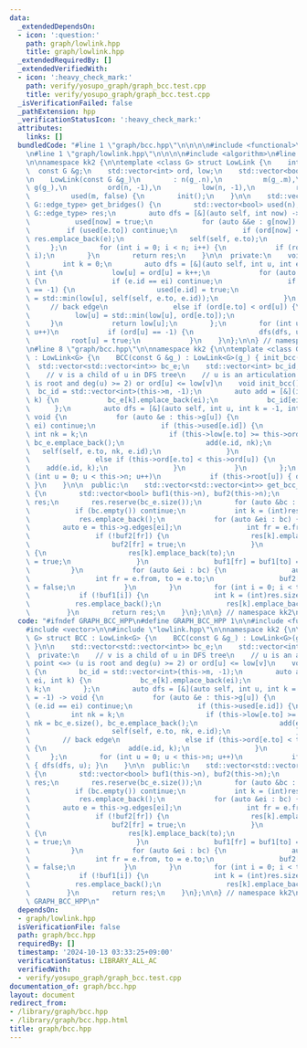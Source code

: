 ```yaml
---
data:
  _extendedDependsOn:
  - icon: ':question:'
    path: graph/lowlink.hpp
    title: graph/lowlink.hpp
  _extendedRequiredBy: []
  _extendedVerifiedWith:
  - icon: ':heavy_check_mark:'
    path: verify/yosupo_graph/graph_bcc.test.cpp
    title: verify/yosupo_graph/graph_bcc.test.cpp
  _isVerificationFailed: false
  _pathExtension: hpp
  _verificationStatusIcon: ':heavy_check_mark:'
  attributes:
    links: []
  bundledCode: "#line 1 \"graph/bcc.hpp\"\n\n\n\n#include <functional>\n#include <vector>\n\
    \n#line 1 \"graph/lowlink.hpp\"\n\n\n\n#include <algorithm>\n#line 7 \"graph/lowlink.hpp\"\
    \n\nnamespace kk2 {\n\ntemplate <class G> struct LowLink {\n    int n, m;\n  \
    \  const G &g;\n    std::vector<int> ord, low;\n    std::vector<bool> root, used;\n\
    \n    LowLink(const G &g_)\n        : n(g_.n),\n          m(g_.m),\n         \
    \ g(g_),\n          ord(n, -1),\n          low(n, -1),\n          root(n, false),\n\
    \          used(m, false) {\n        init();\n    }\n\n    std::vector<typename\
    \ G::edge_type> get_bridges() {\n        std::vector<bool> used(n);\n        std::vector<typename\
    \ G::edge_type> res;\n        auto dfs = [&](auto self, int now) -> void {\n \
    \           used[now] = true;\n            for (auto &&e : g[now]) {\n       \
    \         if (used[e.to]) continue;\n                if (ord[now] < low[e.to])\
    \ res.emplace_back(e);\n                self(self, e.to);\n            }\n   \
    \     };\n        for (int i = 0; i < n; i++) {\n            if (root[i]) dfs(dfs,\
    \ i);\n        }\n        return res;\n    }\n\n  private:\n    void init() {\n\
    \        int k = 0;\n        auto dfs = [&](auto self, int u, int ei = -1) ->\
    \ int {\n            low[u] = ord[u] = k++;\n            for (auto &e : g[u])\
    \ {\n                if (e.id == ei) continue;\n                if (ord[e.to]\
    \ == -1) {\n                    used[e.id] = true;\n                    low[u]\
    \ = std::min(low[u], self(self, e.to, e.id));\n                }\n           \
    \     // back edge\n                else if (ord[e.to] < ord[u]) {\n         \
    \           low[u] = std::min(low[u], ord[e.to]);\n                }\n       \
    \     }\n            return low[u];\n        };\n        for (int u = 0; u < n;\
    \ u++)\n            if (ord[u] == -1) {\n                dfs(dfs, u);\n      \
    \          root[u] = true;\n            }\n    }\n};\n\n} // namespace kk2\n\n\
    \n#line 8 \"graph/bcc.hpp\"\n\nnamespace kk2 {\n\ntemplate <class G> struct BCC\
    \ : LowLink<G> {\n    BCC(const G &g_) : LowLink<G>(g_) { init_bcc(); }\n\n  \
    \  std::vector<std::vector<int>> bc_e;\n    std::vector<int> bc_id;\n\n  private:\n\
    \    // v is a child of u in DFS tree\n    // u is an articulation point <=> (u\
    \ is root and deg(u) >= 2) or ord[u] <= low[v]\n    void init_bcc() {\n      \
    \  bc_id = std::vector<int>(this->m, -1);\n        auto add = [&](int ei, int\
    \ k) {\n            bc_e[k].emplace_back(ei);\n            bc_id[ei] = k;\n  \
    \      };\n        auto dfs = [&](auto self, int u, int k = -1, int ei = -1) ->\
    \ void {\n            for (auto &e : this->g[u]) {\n                if (e.id ==\
    \ ei) continue;\n                if (this->used[e.id]) {\n                   \
    \ int nk = k;\n                    if (this->low[e.to] >= this->ord[u]) nk = bc_e.size(),\
    \ bc_e.emplace_back();\n                    add(e.id, nk);\n                 \
    \   self(self, e.to, nk, e.id);\n                }\n                // back edge\n\
    \                else if (this->ord[e.to] < this->ord[u]) {\n                \
    \    add(e.id, k);\n                }\n            }\n        };\n        for\
    \ (int u = 0; u < this->n; u++)\n            if (this->root[u]) { dfs(dfs, u);\
    \ }\n    }\n\n  public:\n    std::vector<std::vector<int>> get_bcc_vertices()\
    \ {\n        std::vector<bool> buf1(this->n), buf2(this->n);\n        std::vector<std::vector<int>>\
    \ res;\n        res.reserve(bc_e.size());\n        for (auto &bc : bc_e) {\n \
    \           if (bc.empty()) continue;\n            int k = (int)res.size();\n\
    \            res.emplace_back();\n            for (auto &ei : bc) {\n        \
    \        auto e = this->g.edges[ei];\n                int fr = e.from, to = e.to;\n\
    \                if (!buf2[fr]) {\n                    res[k].emplace_back(fr);\n\
    \                    buf2[fr] = true;\n                }\n                if (!buf2[to])\
    \ {\n                    res[k].emplace_back(to);\n                    buf2[to]\
    \ = true;\n                }\n                buf1[fr] = buf1[to] = true;\n  \
    \          }\n            for (auto &ei : bc) {\n                auto e = this->g.edges[ei];\n\
    \                int fr = e.from, to = e.to;\n                buf2[fr] = buf2[to]\
    \ = false;\n            }\n        }\n        for (int i = 0; i < this->n; i++)\n\
    \            if (!buf1[i]) {\n                int k = (int)res.size();\n     \
    \           res.emplace_back();\n                res[k].emplace_back(i);\n   \
    \         }\n        return res;\n    }\n};\n\n} // namespace kk2\n\n\n"
  code: "#ifndef GRAPH_BCC_HPP\n#define GRAPH_BCC_HPP 1\n\n#include <functional>\n\
    #include <vector>\n\n#include \"lowlink.hpp\"\n\nnamespace kk2 {\n\ntemplate <class\
    \ G> struct BCC : LowLink<G> {\n    BCC(const G &g_) : LowLink<G>(g_) { init_bcc();\
    \ }\n\n    std::vector<std::vector<int>> bc_e;\n    std::vector<int> bc_id;\n\n\
    \  private:\n    // v is a child of u in DFS tree\n    // u is an articulation\
    \ point <=> (u is root and deg(u) >= 2) or ord[u] <= low[v]\n    void init_bcc()\
    \ {\n        bc_id = std::vector<int>(this->m, -1);\n        auto add = [&](int\
    \ ei, int k) {\n            bc_e[k].emplace_back(ei);\n            bc_id[ei] =\
    \ k;\n        };\n        auto dfs = [&](auto self, int u, int k = -1, int ei\
    \ = -1) -> void {\n            for (auto &e : this->g[u]) {\n                if\
    \ (e.id == ei) continue;\n                if (this->used[e.id]) {\n          \
    \          int nk = k;\n                    if (this->low[e.to] >= this->ord[u])\
    \ nk = bc_e.size(), bc_e.emplace_back();\n                    add(e.id, nk);\n\
    \                    self(self, e.to, nk, e.id);\n                }\n        \
    \        // back edge\n                else if (this->ord[e.to] < this->ord[u])\
    \ {\n                    add(e.id, k);\n                }\n            }\n   \
    \     };\n        for (int u = 0; u < this->n; u++)\n            if (this->root[u])\
    \ { dfs(dfs, u); }\n    }\n\n  public:\n    std::vector<std::vector<int>> get_bcc_vertices()\
    \ {\n        std::vector<bool> buf1(this->n), buf2(this->n);\n        std::vector<std::vector<int>>\
    \ res;\n        res.reserve(bc_e.size());\n        for (auto &bc : bc_e) {\n \
    \           if (bc.empty()) continue;\n            int k = (int)res.size();\n\
    \            res.emplace_back();\n            for (auto &ei : bc) {\n        \
    \        auto e = this->g.edges[ei];\n                int fr = e.from, to = e.to;\n\
    \                if (!buf2[fr]) {\n                    res[k].emplace_back(fr);\n\
    \                    buf2[fr] = true;\n                }\n                if (!buf2[to])\
    \ {\n                    res[k].emplace_back(to);\n                    buf2[to]\
    \ = true;\n                }\n                buf1[fr] = buf1[to] = true;\n  \
    \          }\n            for (auto &ei : bc) {\n                auto e = this->g.edges[ei];\n\
    \                int fr = e.from, to = e.to;\n                buf2[fr] = buf2[to]\
    \ = false;\n            }\n        }\n        for (int i = 0; i < this->n; i++)\n\
    \            if (!buf1[i]) {\n                int k = (int)res.size();\n     \
    \           res.emplace_back();\n                res[k].emplace_back(i);\n   \
    \         }\n        return res;\n    }\n};\n\n} // namespace kk2\n\n#endif //\
    \ GRAPH_BCC_HPP\n"
  dependsOn:
  - graph/lowlink.hpp
  isVerificationFile: false
  path: graph/bcc.hpp
  requiredBy: []
  timestamp: '2024-10-13 03:33:25+09:00'
  verificationStatus: LIBRARY_ALL_AC
  verifiedWith:
  - verify/yosupo_graph/graph_bcc.test.cpp
documentation_of: graph/bcc.hpp
layout: document
redirect_from:
- /library/graph/bcc.hpp
- /library/graph/bcc.hpp.html
title: graph/bcc.hpp
---
```

